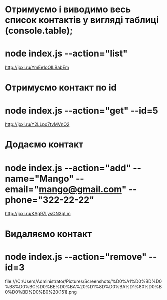 <!-------------------------1----------------------------->

# Отримуємо і виводимо весь список контактів у вигляді таблиці (console.table);

# node index.js --action="list"

http://joxi.ru/YmEe1oOILBabEm

<!-------------------------2----------------------------->

# Отримуємо контакт по id

# node index.js --action="get" --id=5

http://joxi.ru/Y2LLpo7tvMVnO2

<!-------------------------3----------------------------->

# Додаємо контакт

# node index.js --action="add" --name="Mango" --email="mango@gmail.com" --phone="322-22-22"

http://joxi.ru/KAg97LysON3gLm

<!-------------------------4----------------------------->

# Видаляємо контакт

# node index.js --action="remove" --id=3

file:///C:/Users/Administrator/Pictures/Screenshots/%D0%A1%D0%BD%D0%B8%D0%BC%D0%BE%D0%BA%20%D1%8D%D0%BA%D1%80%D0%B0%D0%BD%D0%B0%20(151).png
